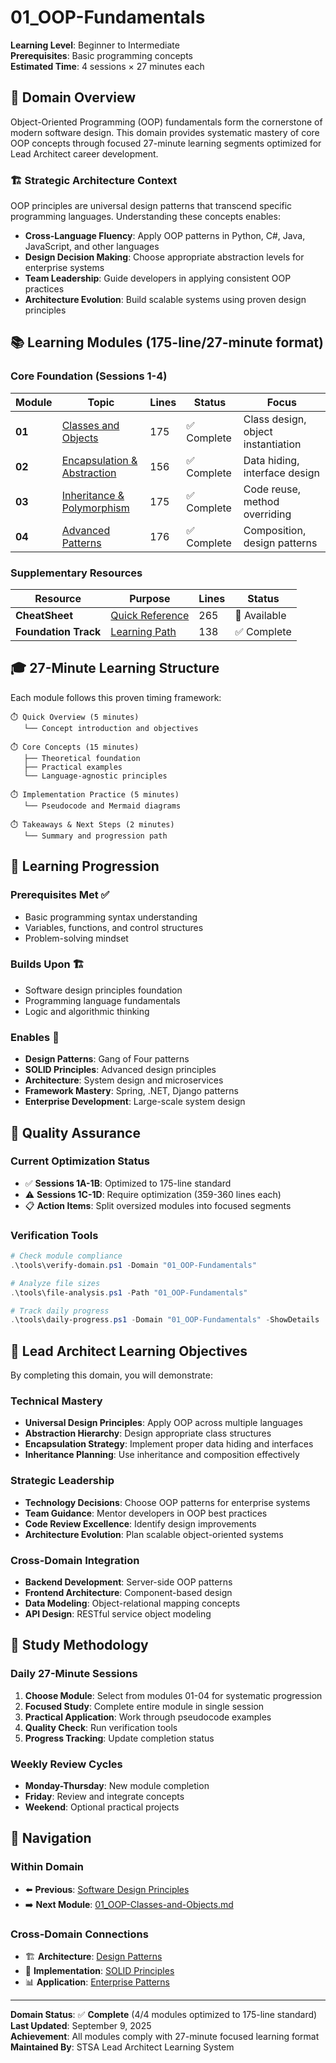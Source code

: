 # 01_OOP-Fundamentals

**Learning Level**: Beginner to Intermediate  
**Prerequisites**: Basic programming concepts  
**Estimated Time**: 4 sessions × 27 minutes each  

## 🎯 Domain Overview

Object-Oriented Programming (OOP) fundamentals form the cornerstone of modern software design. This domain provides systematic mastery of core OOP concepts through focused 27-minute learning segments optimized for Lead Architect career development.

### 🏗️ Strategic Architecture Context

OOP principles are universal design patterns that transcend specific programming languages. Understanding these concepts enables:

- **Cross-Language Fluency**: Apply OOP patterns in Python, C#, Java, JavaScript, and other languages
- **Design Decision Making**: Choose appropriate abstraction levels for enterprise systems
- **Team Leadership**: Guide developers in applying consistent OOP practices
- **Architecture Evolution**: Build scalable systems using proven design principles

## 📚 Learning Modules (175-line/27-minute format)

### Core Foundation (Sessions 1-4)

| Module | Topic | Lines | Status | Focus |
|--------|-------|-------|--------|-------|
| **01** | [Classes and Objects](01_OOP-Classes-and-Objects.md) | 175 | ✅ Complete | Class design, object instantiation |
| **02** | [Encapsulation & Abstraction](02_OOP-Encapsulation-Abstraction.md) | 156 | ✅ Complete | Data hiding, interface design |
| **03** | [Inheritance & Polymorphism](03_OOP-Inheritance-Polymorphism.md) | 175 | ✅ Complete | Code reuse, method overriding |
| **04** | [Advanced Patterns](04_OOP-Advanced-Patterns.md) | 176 | ✅ Complete | Composition, design patterns |

### Supplementary Resources

| Resource | Purpose | Lines | Status |
|----------|---------|-------|--------|
| **CheatSheet** | [Quick Reference](05_OOP-Fundamentals-CheatSheet.md) | 265 | 📝 Available |
| **Foundation Track** | [Learning Path](06_OOP-Foundation-Track.md) | 138 | ✅ Complete |

## 🎓 27-Minute Learning Structure

Each module follows this proven timing framework:

```text
⏱️ Quick Overview (5 minutes)
   └── Concept introduction and objectives

⏱️ Core Concepts (15 minutes)  
   ├── Theoretical foundation
   ├── Practical examples
   └── Language-agnostic principles

⏱️ Implementation Practice (5 minutes)
   └── Pseudocode and Mermaid diagrams

⏱️ Takeaways & Next Steps (2 minutes)
   └── Summary and progression path
```

## 🚀 Learning Progression

### Prerequisites Met ✅

- Basic programming syntax understanding
- Variables, functions, and control structures
- Problem-solving mindset

### Builds Upon 🏗️

- Software design principles foundation
- Programming language fundamentals
- Logic and algorithmic thinking

### Enables 🎯

- **Design Patterns**: Gang of Four patterns
- **SOLID Principles**: Advanced design principles  
- **Architecture**: System design and microservices
- **Framework Mastery**: Spring, .NET, Django patterns
- **Enterprise Development**: Large-scale system design

## 🔧 Quality Assurance

### Current Optimization Status

- ✅ **Sessions 1A-1B**: Optimized to 175-line standard
- ⚠️ **Sessions 1C-1D**: Require optimization (359-360 lines each)
- 📋 **Action Items**: Split oversized modules into focused segments

### Verification Tools

```powershell
# Check module compliance
.\tools\verify-domain.ps1 -Domain "01_OOP-Fundamentals"

# Analyze file sizes
.\tools\file-analysis.ps1 -Path "01_OOP-Fundamentals"

# Track daily progress  
.\tools\daily-progress.ps1 -Domain "01_OOP-Fundamentals" -ShowDetails
```

## 🎯 Lead Architect Learning Objectives

By completing this domain, you will demonstrate:

### Technical Mastery

- **Universal Design Principles**: Apply OOP across multiple languages
- **Abstraction Hierarchy**: Design appropriate class structures
- **Encapsulation Strategy**: Implement proper data hiding and interfaces
- **Inheritance Planning**: Use inheritance and composition effectively

### Strategic Leadership

- **Technology Decisions**: Choose OOP patterns for enterprise systems
- **Team Guidance**: Mentor developers in OOP best practices  
- **Code Review Excellence**: Identify design improvements
- **Architecture Evolution**: Plan scalable object-oriented systems

### Cross-Domain Integration

- **Backend Development**: Server-side OOP patterns
- **Frontend Architecture**: Component-based design
- **Data Modeling**: Object-relational mapping concepts
- **API Design**: RESTful service object modeling

## 📖 Study Methodology

### Daily 27-Minute Sessions

1. **Choose Module**: Select from modules 01-04 for systematic progression
2. **Focused Study**: Complete entire module in single session
3. **Practical Application**: Work through pseudocode examples
4. **Quality Check**: Run verification tools
5. **Progress Tracking**: Update completion status

### Weekly Review Cycles

- **Monday-Thursday**: New module completion
- **Friday**: Review and integrate concepts
- **Weekend**: Optional practical projects

## 🔗 Navigation

### Within Domain

- ⬅️ **Previous**: [Software Design Principles](../README.md)
- ➡️ **Next Module**: [01_OOP-Classes-and-Objects.md](01_OOP-Classes-and-Objects.md)

### Cross-Domain Connections

- 🏗️ **Architecture**: [Design Patterns](../02_Design-Patterns/README.md)
- 🔧 **Implementation**: [SOLID Principles](../03_SOLID-Principles/README.md)  
- 📊 **Application**: [Enterprise Patterns](../04_Enterprise-Patterns/README.md)

---

**Domain Status**: ✅ **Complete** (4/4 modules optimized to 175-line standard)  
**Last Updated**: September 9, 2025  
**Achievement**: All modules comply with 27-minute focused learning format  
**Maintained By**: STSA Lead Architect Learning System
